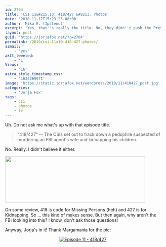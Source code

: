 ```yaml
---
id: 2704
title: 'CSI 11&#215;10: 418/427 &#8211; Photos'
date: '2010-11-17T15:23:25-08:00'
author: 'Mika E. (Ipstenu)'
excerpt: 'Yes, that''s really the title. No, they didn''t push the Press Release yet. Yes, Jorja''s in it. No, we don''t know if she''s Main Cast or not.'
layout: post
guid: 'https://jorjafox.net/?p=2704'
permalink: /2010/csi-11x10-418-427-photos/
s2mail:
    - 'yes'
aktt_tweeted:
    - '1'
Views:
    - '16'
astra_style_timestamp_css:
    - '1634269071'
image: 'https://static.jorjafox.net/wordpress/2010/11/418427_post.jpg'
categories:
    - 'Jorja Fox'
tags:
    - csi
    - photos
    - tv
---
```


Uh.  Do not ask me what's up with that episode title.

<blockquote>"418/427" -- The CSIs set out to track down a pedophile suspected of murdering an FBI agent's wife and kidnapping his children.</blockquote>

No. Really. I didn't believe it either.

<img src="//static.jorjafox.net/wordpress/2010/11/418427_header.jpg" alt="" title="418427_header" width="453" height="151" class="aligncenter size-full wp-image-2705" />

On some review, 418 is code for Missing Persons (heh) and 427 is for Kidnapping. So ... this kind of makes sense. But then again, why aren't the FBI looking into this? I know, don't ask those questions!

Anyway, Jorja's in it!  Thank Margamania for the pic:
<center><a href="https://jorjafox.net/gallery/tv/csi/pub/s11/stills/1110-418427_001.jpg"><img class="ZenphotoPress_thumb " alt="Episode 11 - 418/427" title="Episode 11 - 418/427" src="https://jorjafox.net/gallery/cache/tv/csi/pub/s11/stills/1110-418427_001_200_cw200_ch200_thumb.jpg"  /></a></center>
